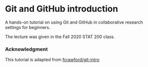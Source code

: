 # Git and GitHub introduction

A hands-on tutorial on using Git and GitHub in collaborative research settings for beginners.

The lecture was given in the Fall 2020 STAT 200 class. 


### Acknowledgment
This tutorial is adapted from [fcrawford/git-intro](https://github.com/fcrawford/git-intro)
